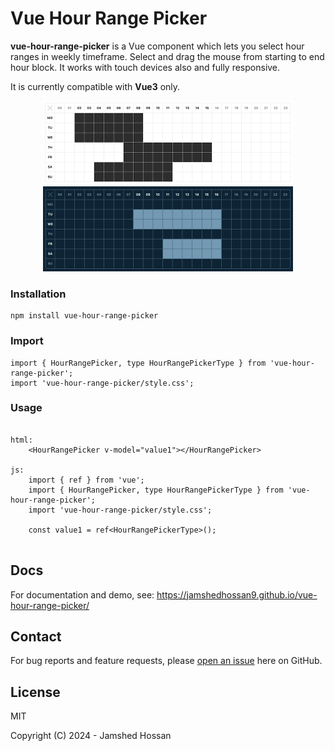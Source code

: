 # Vue Hour Range Picker

**vue-hour-range-picker** is a Vue component which lets you select hour ranges in weekly timeframe. Select and drag the mouse from starting to end hour block. It works with touch devices also and fully responsive.

It is currently compatible with **Vue3** only.


<p align="center">
<img src="https://github.com/jamshedhossan9/vue-hour-range-picker/blob/main/screenshots/vue-hour-range-picker-light.png?raw=true" width="400" > <img src="https://github.com/jamshedhossan9/vue-hour-range-picker/blob/main/screenshots/vue-hour-range-picker-dark.png?raw=true" width="400" >
</p>

### Installation
```
npm install vue-hour-range-picker
```

### Import
```
import { HourRangePicker, type HourRangePickerType } from 'vue-hour-range-picker';
import 'vue-hour-range-picker/style.css'; 
```

### Usage
```

html:
    <HourRangePicker v-model="value1"></HourRangePicker>

js:
    import { ref } from 'vue';
    import { HourRangePicker, type HourRangePickerType } from 'vue-hour-range-picker';
    import 'vue-hour-range-picker/style.css';

    const value1 = ref<HourRangePickerType>();
    
```

## Docs

For documentation and demo, see: https://jamshedhossan9.github.io/vue-hour-range-picker/

## Contact

For bug reports and feature requests, please [open an issue](https://github.com/jamshedhossan9/vue-hour-range-picker/issues/new) here on GitHub.

## License

MIT

Copyright (C) 2024 - Jamshed Hossan

